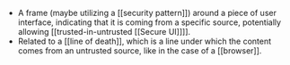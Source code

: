 - A frame (maybe utilizing a [[security pattern]]) around a piece of user interface, indicating that it is coming from a specific source, potentially allowing [[trusted-in-untrusted [[Secure UI]]]].
- Related to a [[line of death]], which is a line under which the content comes from an untrusted source, like in the case of a [[browser]].
